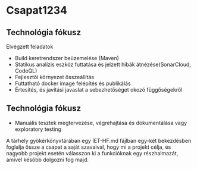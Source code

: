 # Csapat1234

## Technológia fókusz
Elvégzett feladatok
* Build keretrendszer beüzemelése (Maven)
* Statikus analízis eszköz futtatása és jelzett hibák átnézése(SonarCloud, CodeQL)
* Fejlesztői környezet összeállítás
* Futtatható docker image felépítés és publikálás
* Értesítés, és javítási javaslat a sebezhetőséget okozó függőségekről

## Technológia fókusz
* Manuális tesztek megtervezése, végrehajtása és dokumentálása vagy exploratory testing



A tárhely gyökérkönyvtárában egy IET-HF.md fájlban egy-két bekezdésben foglalja össze a csapat a saját szavaival, hogy mi a projekt célja, és nagyobb projekt esetén válasszon ki a funkcióknak egy részhalmazát, amivel később dolgozni fog majd.